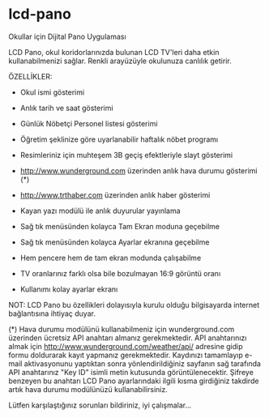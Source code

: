 lcd-pano
========

Okullar için Dijital Pano Uygulaması

LCD Pano, okul koridorlarınızda bulunan LCD TV'leri daha etkin kullanabilmenizi sağlar. Renkli arayüzüyle okulunuza canlılık getirir.

ÖZELLİKLER:
* Okul ismi gösterimi
* Anlık tarih ve saat gösterimi
* Günlük Nöbetçi Personel listesi gösterimi
* Öğretim şeklinize göre uyarlanabilir haftalık nöbet programı
* Resimleriniz için muhteşem 3B geçiş efektleriyle slayt gösterimi
* http://www.wunderground.com üzerinden anlık hava durumu gösterimi (*)
* http://www.trthaber.com üzerinden anlık haber gösterimi
* Kayan yazı modülü ile anlık duyurular yayınlama

* Sağ tık menüsünden kolayca Tam Ekran moduna geçebilme
* Sağ tık menüsünden kolayca Ayarlar ekranına geçebilme
* Hem pencere hem de tam ekran modunda çalışabilme
* TV oranlarınız farklı olsa bile bozulmayan 16:9 görüntü oranı
* Kullanımı kolay ayarlar ekranı

NOT: LCD Pano bu özellikleri dolayısıyla kurulu olduğu bilgisayarda internet bağlantısına ihtiyaç duyar.

(*) Hava durumu modülünü kullanabilmeniz için wunderground.com üzerinden ücretsiz API anahtarı almanız gerekmektedir. API anahtarınızı almak için http://www.wunderground.com/weather/api/ adresine gidip formu doldurarak kayıt yapmanız gerekmektedir. Kaydınızı tamamlayıp e-mail aktivasyonunu yaptıktan sonra yönlendirildiğiniz sayfanın sağ tarafında API anahtarınız "Key ID" isimli metin kutusunda görüntülenecektir. Şifreye benzeyen bu anahtarı LCD Pano ayarlarındaki ilgili kısma girdiğiniz takdirde artık hava durumu modülünüzü kullanabilirsiniz.

Lütfen karşılaştığınız sorunları bildiriniz, iyi çalışmalar...
